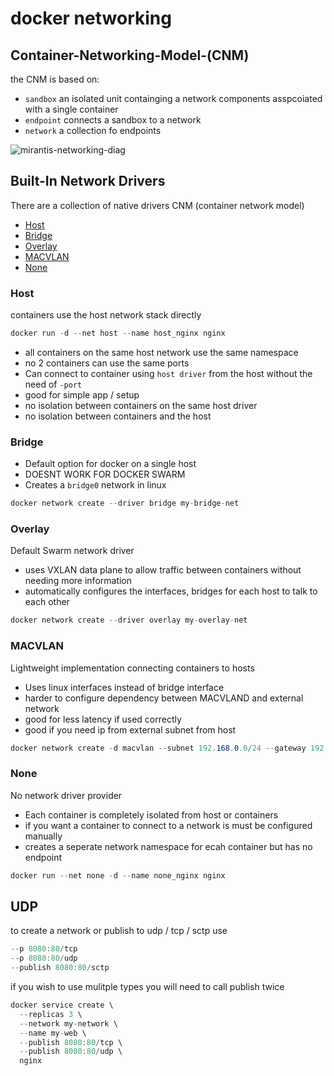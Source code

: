 # docker networking

## Container-Networking-Model-(CNM)

the CNM is based on:

- `sandbox` an isolated unit containging a network components asspcoiated with a single container
- `endpoint` connects a sandbox to a network
- `network` a collection fo endpoints

![mirantis-networking-diag](https://success.mirantis.com/api/images/.%2Frefarch%2Fnetworking%2Fimages%2Fcnm.png)

## Built-In Network Drivers

There are a collection of native drivers CNM (container network model)

- [Host](###Host)
- [Bridge](###Bridge)
- [Overlay](###Overlay)
- [MACVLAN](###MACVLAN)
- [None](###None)

### Host

containers use the host network stack directly

``` c#
docker run -d --net host --name host_nginx nginx
```

- all containers on the same host network use the same namespace
- no 2 containers can use the same ports
- Can connect to container using `host driver` from the host without the need of `-port`
- good for simple app / setup
- no isolation between containers on the same host driver
- no isolation between containers and the host

### Bridge

- Default option for docker on a single host
- DOESNT WORK FOR DOCKER SWARM
- Creates a `bridge0` network in linux

``` c#
docker network create --driver bridge my-bridge-net
```

### Overlay

Default Swarm network driver

- uses VXLAN data plane to allow traffic between containers without needing more information
- automatically configures the interfaces, bridges for each host to talk to each other

``` c#
docker network create --driver overlay my-overlay-net
```

### MACVLAN

Lightweight implementation connecting containers to hosts

- Uses linux interfaces instead of bridge interface
- harder to configure dependency between MACVLAND and external network
- good for less latency if used correctly
- good if you need ip from external subnet from host

``` c#
docker network create -d macvlan --subnet 192.168.0.0/24 --gateway 192.168.0.1 -o parent=eth0 my-macvlan-net
```

### None

No network driver provider

- Each container is completely isolated from host or containers
- if you want a container to connect to a network is must be configured manually
- creates a seperate network namespace for ecah container but has no endpoint

``` c#
docker run --net none -d --name none_nginx nginx
```

## UDP

to create a network or publish to udp / tcp / sctp use

``` c#
--p 8080:80/tcp
--p 8080:80/udp
--publish 8080:80/sctp
```

if you wish to use mulitple types you will need to call publish twice

``` c#
docker service create \
  --replicas 3 \
  --network my-network \
  --name my-web \
  --publish 8080:80/tcp \
  --publish 8080:80/udp \
  nginx
```
